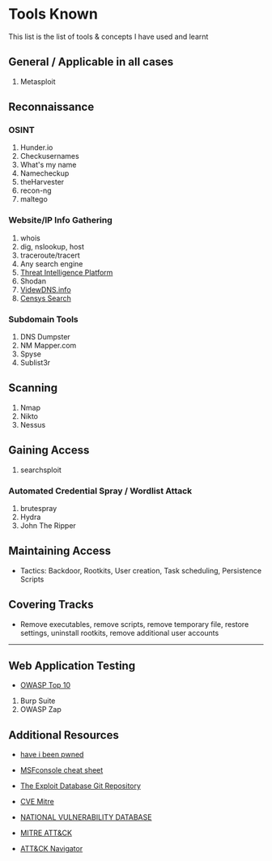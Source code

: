 # Tools Known

This list is the list of tools & concepts I have used and learnt

## General / Applicable in all cases

1. Metasploit

## Reconnaissance

### OSINT

1. Hunder.io
2. Checkusernames
3. What's my name
4. Namecheckup
5. theHarvester
6. recon-ng
7. maltego

### Website/IP Info Gathering

1. whois
2. dig, nslookup, host
3. traceroute/tracert
4. Any search engine
5. [Threat Intelligence Platform](https://threatintelligenceplatform.com/)
6. Shodan
7. [VidewDNS.info](https://viewdns.info/)
8. [Censys Search](https://search.censys.io/)

### Subdomain Tools

1. DNS Dumpster
2. NM Mapper.com
3. Spyse
4. Sublist3r

## Scanning

1. Nmap
2. Nikto
3. Nessus

## Gaining Access

1. searchsploit

### Automated Credential Spray / Wordlist Attack

1. brutespray
2. Hydra
3. John The Ripper

## Maintaining Access

- Tactics: Backdoor, Rootkits, User creation, Task scheduling, Persistence Scripts

## Covering Tracks

- Remove executables, remove scripts, remove temporary file, restore settings, uninstall rootkits, remove additional user accounts

----------------

## Web Application Testing

- [OWASP Top 10](https://owasp.org/www-project-top-ten/)

1. Burp Suite
2. OWASP Zap

## Additional Resources

- [have i been pwned](https://haveibeenpwned.com/)

- [MSFconsole cheat sheet](https://www.offensive-security.com/metasploit-unleashed/msfconsole-commands/)
- [The Exploit Database Git Repository](https://github.com/offensive-security/exploitdb)

- [CVE Mitre](https://cve.mitre.org/)
- [NATIONAL VULNERABILITY DATABASE](https://nvd.nist.gov/)

- [MITRE ATT&CK](https://attack.mitre.org/)
- [ATT&CK Navigator](https://mitre-attack.github.io/attack-navigator/)
